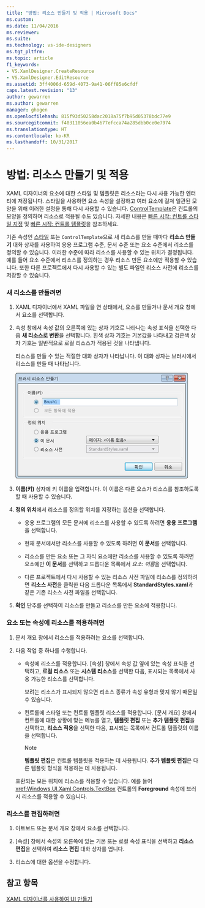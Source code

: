 ```yaml
---
title: "방법: 리소스 만들기 및 적용 | Microsoft Docs"
ms.custom: 
ms.date: 11/04/2016
ms.reviewer: 
ms.suite: 
ms.technology: vs-ide-designers
ms.tgt_pltfrm: 
ms.topic: article
f1_keywords:
- VS.XamlDesigner.CreateResource
- VS.XamlDesigner.EditResource
ms.assetid: 3ff4006d-659d-4073-9a41-06ff85e6cfdf
caps.latest.revision: "13"
author: gewarren
ms.author: gewarren
manager: ghogen
ms.openlocfilehash: 815f93d50258dac2018a75f7b95d05378bdc77e9
ms.sourcegitcommit: f40311056ea0b4677efcca74a285dbb0ce0e7974
ms.translationtype: HT
ms.contentlocale: ko-KR
ms.lasthandoff: 10/31/2017
---
```

# <a name="how-to-create-and-apply-a-resource"></a>방법: 리소스 만들기 및 적용
XAML 디자이너의 요소에 대한 스타일 및 템플릿은 리소스라는 다시 사용 가능한 엔터티에 저장됩니다. 스타일을 사용하면 요소 속성을 설정하고 여러 요소에 걸쳐 일관된 모양을 위해 이러한 설정을 통해 다시 사용할 수 있습니다. [ControlTemplate](http://msdn.microsoft.com/library/windows/apps/windows.ui.xaml.controls.controltemplate.aspx)은 컨트롤의 모양을 정의하며 리소스로 적용될 수도 있습니다. 자세한 내용은 [빠른 시작: 컨트롤 스타일 지정](http://go.microsoft.com/fwlink/?LinkID=248239) 및 [빠른 시작: 컨트롤 템플릿](http://go.microsoft.com/fwlink/?LinkID=247982)을 참조하세요.  
  
 기존 속성인 [스타일](http://msdn.microsoft.com/library/windows/apps/windows.ui.xaml.style.aspx) 또는 `ControlTemplate`으로 새 리소스를 만들 때마다 **리소스 만들기** 대화 상자를 사용하여 응용 프로그램 수준, 문서 수준 또는 요소 수준에서 리소스를 정의할 수 있습니다. 이러한 수준에 따라 리소스를 사용할 수 있는 위치가 결정됩니다. 예를 들어 요소 수준에서 리소스를 정의하는 경우 리소스 만든 요소에만 적용할 수 있습니다. 또한 다른 프로젝트에서 다시 사용할 수 있는 별도 파일인 리소스 사전에 리소스를 저장할 수 있습니다.  
  
### <a name="to-create-a-new-resource"></a>새 리소스를 만들려면  
  
1.  XAML 디자이너에서 XAML 파일을 연 상태에서, 요소를 만들거나 문서 개요 창에서 요소를 선택합니다.  
  
2.  속성 창에서 속성 값의 오른쪽에 있는 상자 기호로 나타나는 속성 표식을 선택한 다음 **새 리소스로 변환**을 선택합니다. 흰색 상자 기호는 기본값을 나타내고 검은색 상자 기호는 일반적으로 로컬 리소스가 적용된 것을 나타냅니다.  
  
     리소스를 만들 수 있는 적절한 대화 상자가 나타납니다. 이 대화 상자는 브러시에서 리소스를 만들 때 나타납니다.  
  
     ![리소스 만들기 대화 상자](../designers/media/xaml_create_resource.png "xaml_create_resource")  
  
3.  **이름(키)** 상자에 키 이름을 입력합니다. 이 이름은 다른 요소가 리소스를 참조하도록 할 때 사용할 수 있습니다.  
  
4.  **정의 위치**에서 리소스를 정의할 위치를 지정하는 옵션을 선택합니다.  
  
    -   응용 프로그램의 모든 문서에 리소스를 사용할 수 있도록 하려면 **응용 프로그램**을 선택합니다.  
  
    -   현재 문서에서만 리소스를 사용할 수 있도록 하려면 **이 문서**를 선택합니다.  
  
    -   리소스를 만든 요소 또는 그 자식 요소에만 리소스를 사용할 수 있도록 하려면 요소에만 **이 문서**를 선택하고 드롭다운 목록에서 *요소*: *이름*을 선택합니다.  
  
    -   다른 프로젝트에서 다시 사용할 수 있는 리소스 사전 파일에 리소스를 정의하려면 **리소스 사전**을 클릭한 다음 드롭다운 목록에서 **StandardStyles.xaml**과 같은 기존 리소스 사전 파일을 선택합니다.  
  
5.  **확인** 단추를 선택하여 리소스를 만들고 리소스를 만든 요소에 적용합니다.  
  
### <a name="to-apply-a-resource-to-an-element-or-property"></a>요소 또는 속성에 리소스를 적용하려면  
  
1.  문서 개요 창에서 리소스를 적용하려는 요소를 선택합니다.  
  
2.  다음 작업 중 하나를 수행합니다.  
  
    -   속성에 리소스를 적용합니다. [속성] 창에서 속성 값 옆에 있는 속성 표식을 선택하고, **로컬 리소스** 또는 **시스템 리소스**를 선택한 다음, 표시되는 목록에서 사용 가능한 리소스를 선택합니다.  
  
         보려는 리소스가 표시되지 않으면 리소스 종류가 속성 유형과 맞지 않기 때문일 수 있습니다.  
  
    -   컨트롤에 스타일 또는 컨트롤 템플릿 리소스를 적용합니다. [문서 개요] 창에서 컨트롤에 대한 상황에 맞는 메뉴를 열고, **템플릿 편집** 또는 **추가 템플릿 편집**을 선택하고, **리소스 적용**을 선택한 다음, 표시되는 목록에서 컨트롤 템플릿의 이름을 선택합니다.  
  
        > [!NOTE]
        >  **템플릿 편집**은 컨트롤 템플릿을 적용하는 데 사용됩니다. **추가 템플릿 편집**은 다른 템플릿 형식을 적용하는 데 사용됩니다.  
  
     호환되는 모든 위치에 리소스를 적용할 수 있습니다. 예를 들어 <xref:Windows.UI.Xaml.Controls.TextBox> 컨트롤의 **Foreground** 속성에 브러시 리소스를 적용할 수 있습니다.  
  
### <a name="to-edit-a-resource"></a>리소스를 편집하려면  
  
1.  아트보드 또는 문서 개요 창에서 요소를 선택합니다.  
  
2.  [속성] 창에서 속성의 오른쪽에 있는 기본 또는 로컬 속성 표식을 선택하고 **리소스 편집**을 선택하여 **리소스 편집** 대화 상자를 엽니다.  
  
3.  리소스에 대한 옵션을 수정합니다.  
  
## <a name="see-also"></a>참고 항목  
 [XAML 디자이너를 사용하여 UI 만들기](../designers/creating-a-ui-by-using-xaml-designer-in-visual-studio.md)